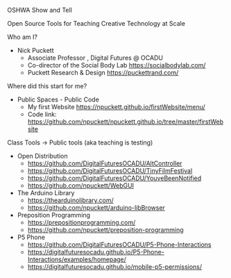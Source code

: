OSHWA Show and Tell

Open Source Tools for Teaching Creative Technology at Scale

Who am I?

- Nick Puckett
  - Associate Professor , Digital Futures @ OCADU
  - Co-director of the Social Body Lab <https://socialbodylab.com/>
  - Puckett Research & Design <https://puckettrand.com/>

Where did this start for me?

- Public Spaces - Public Code
  - My first Website <https://npuckett.github.io/firstWebsite/menu/>
  - Code link: <https://github.com/npuckett/npuckett.github.io/tree/master/firstWebsite>

Class Tools -> Public tools (aka teaching is testing)

- Open Distribution
  - <https://github.com/DigitalFuturesOCADU/AltController>
  - <https://github.com/DigitalFuturesOCADU/TinyFilmFestival>
  - <https://github.com/DigitalFuturesOCADU/YouveBeenNotified>
  - <https://github.com/npuckett/WebGUI>
- The Arduino Library
  - <https://thearduinolibrary.com/>
  - <https://github.com/npuckett/arduino-libBrowser>
- Preposition Programming
  - <https://prepositionprogramming.com/>
  - <https://github.com/npuckett/preposition-programming>
- P5 Phone
  - <https://github.com/DigitalFuturesOCADU/P5-Phone-Interactions>
  - <https://digitalfuturesocadu.github.io/P5-Phone-Interactions/examples/homepage/>
  - <https://digitalfuturesocadu.github.io/mobile-p5-permissions/>
